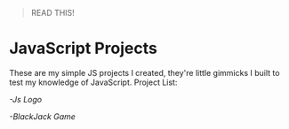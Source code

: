 > READ THIS!

# JavaScript Projects
These are my simple JS projects I created, they're little gimmicks I built to test my knowledge of JavaScript.
Project List:

*-Js Logo*

*-BlackJack Game*

